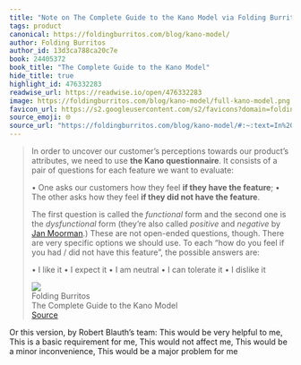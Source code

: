 ```yaml
---
title: "Note on The Complete Guide to the Kano Model via Folding Burritos"
tags: product
canonical: https://foldingburritos.com/blog/kano-model/
author: Folding Burritos
author_id: 13d3ca788ca20c7e
book: 24405372
book_title: "The Complete Guide to the Kano Model"
hide_title: true
highlight_id: 476332283
readwise_url: https://readwise.io/open/476332283
image: https://foldingburritos.com/blog/kano-model/full-kano-model.png
favicon_url: https://s2.googleusercontent.com/s2/favicons?domain=foldingburritos.com
source_emoji: 🌐
source_url: "https://foldingburritos.com/blog/kano-model/#:~:text=In%20order%20to,I%20dislike%20it"
---
```


> In order to uncover our customer’s perceptions towards our product’s attributes, we need to use **the Kano questionnaire**. It consists of a pair of questions for each feature we want to evaluate:
> 
> •   One asks our customers how they feel **if they have the feature**;
> •   The other asks how they feel **if they did not have the feature**.
> 
> The first question is called the *functional* form and the second one is the *dysfunctional* form (they’re also called *positive* and *negative* by [Jan Moorman](https://uxmag.com/articles/leveraging-the-kano-model-for-optimal-results).) These are not open-ended questions, though. There are very specific options we should use. To each “how do you feel if you had / did not have this feature”, the possible answers are:
> 
> •   I like it
> •   I expect it
> •   I am neutral
> •   I can tolerate it
> •   I dislike it
> <div class="quoteback-footer"><div class="quoteback-avatar"><img class="mini-favicon" src="https://s2.googleusercontent.com/s2/favicons?domain=foldingburritos.com"></div><div class="quoteback-metadata"><div class="metadata-inner"><span style="display:none">FROM:</span><div aria-label="Folding Burritos" class="quoteback-author"> Folding Burritos</div><div aria-label="The Complete Guide to the Kano Model" class="quoteback-title"> The Complete Guide to the Kano Model</div></div></div><div class="quoteback-backlink"><a target="_blank" aria-label="go to the full text of this quotation" rel="noopener" href="https://foldingburritos.com/blog/kano-model/#:~:text=In%20order%20to,I%20dislike%20it" class="quoteback-arrow"> Source</a></div></div>

Or this version, by Robert Blauth’s team:
 This would be very helpful to me, This is a basic requirement for me, This would not affect me, This would be a minor inconvenience, This would be a major problem for me